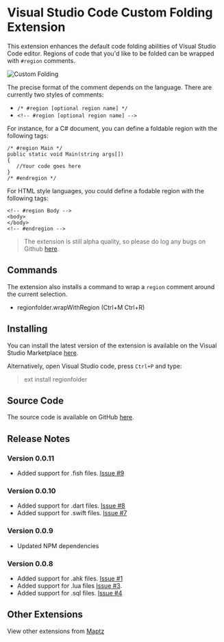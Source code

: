 # Visual Studio Code Custom Folding Extension

This extension enhances the default code folding abilities of Visual Studio Code editor. Regions of code that you'd like to be folded can be wrapped with `#region` comments. 

![Custom Folding](https://raw.githubusercontent.com/maptz/Maptz.VSCode.Extensions.customfolding/master/imgs/CSharp_region_wrap.gif)

The precise format of the comment depends on the language. There are currently two styles of comments: 

-  `/* #region [optional region name] */` 
- `<!-- #region [optional region name] -->`

For instance, for a C# document, you can define a foldable region with the following tags: 

    /* #region Main */
    public static void Main(string args[])
    {
       //Your code goes here
    }
    /* #endregion */


For HTML style languages, you could define a fodable region with the following tags:


    <!-- #region Body -->
    <body>
    </body>
    <!-- #endregion -->

> The extension is still alpha quality, so please do log any bugs on Github [here](https://github.com/maptz/Maptz.VSCode.Extensions.CustomFolding/issues).

## Commands

The extension also installs a command to wrap a `region` comment around the current selection. 

- regionfolder.wrapWithRegion (Ctrl+M Ctrl+R)

## Installing

You can install the latest version of the extension is available on the Visual Studio Marketplace [here](https://marketplace.visualstudio.com/items?itemName=maptz.regionfolder).

Alternatively, open Visual Studio code, press `Ctrl+P` and type:

> ext install regionfolder

## Source Code

The source code is available on GitHub [here](https://github.com/maptz/Maptz.VSCode.Extensions.CustomFolding).

## Release Notes

### Version 0.0.11

- Added support for .fish files. [Issue #9](https://github.com/maptz/maptz.vscode.extensions.customfolding/issues/9)

### Version 0.0.10

- Added support for .dart files. [Issue #8](https://github.com/maptz/maptz.vscode.extensions.customfolding/issues/8)
- Added support for .swift files. [Issue #7](https://github.com/maptz/maptz.vscode.extensions.customfolding/issues/7)

### Version 0.0.9

- Updated NPM dependencies

### Version 0.0.8

- Added support for .ahk files. [Issue #1](https://github.com/maptz/maptz.vscode.extensions.customfolding/issues/1)
- Added support for .lua files [Issue #3](https://github.com/maptz/maptz.vscode.extensions.customfolding/issues/3).
- Added support for .sql files. [Issue #4](https://github.com/maptz/maptz.vscode.extensions.customfolding/issues/4)

## Other Extensions

View other extensions from [Maptz](https://marketplace.visualstudio.com/publishers/maptz)
